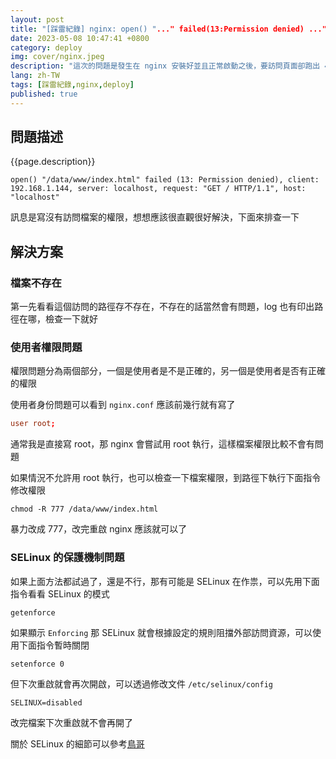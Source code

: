 ```yaml
---
layout: post
title: "[踩雷紀錄] nginx: open() "..." failed(13:Permission denied) ..."
date: 2023-05-08 10:47:41 +0800
category: deploy
img: cover/nginx.jpeg
description: "這次的問題是發生在 nginx 安裝好並且正常啟動之後，要訪問頁面卻跑出 403，去查看一下 error.log 才看到下面的錯誤訊息，紀錄一下怎麼解決與排查"
lang: zh-TW
tags: [踩雷紀錄,nginx,deploy]
published: true
---
```


## 問題描述

{{page.description}}

```shell
open() "/data/www/index.html" failed (13: Permission denied), client: 192.168.1.144, server: localhost, request: "GET / HTTP/1.1", host: "localhost"
```

訊息是寫沒有訪問檔案的權限，想想應該很直觀很好解決，下面來排查一下

## 解決方案

### 檔案不存在

第一先看看這個訪問的路徑存不存在，不存在的話當然會有問題，log 也有印出路徑在哪，檢查一下就好

### 使用者權限問題

權限問題分為兩個部分，一個是使用者是不是正確的，另一個是使用者是否有正確的權限

使用者身份問題可以看到 `nginx.conf` 應該前幾行就有寫了

```conf
user root;
```

通常我是直接寫 root，那 nginx 會嘗試用 root 執行，這樣檔案權限比較不會有問題

如果情況不允許用 root 執行，也可以檢查一下檔案權限，到路徑下執行下面指令修改權限

```shell
chmod -R 777 /data/www/index.html
```

暴力改成 777，改完重啟 nginx 應該就可以了

### SELinux 的保護機制問題

如果上面方法都試過了，還是不行，那有可能是 SELinux 在作祟，可以先用下面指令看看 SELinux 的模式

```shell
getenforce
```

如果顯示 `Enforcing` 那 SELinux 就會根據設定的規則阻擋外部訪問資源，可以使用下面指令暫時關閉

```shell
setenforce 0
```

但下次重啟就會再次開啟，可以透過修改文件 `/etc/selinux/config`

```
SELINUX=disabled
```

改完檔案下次重啟就不會再開了

關於 SELinux 的細節可以參考[鳥哥](https://linux.vbird.org/linux_server/rocky9/0140selinux.php)
